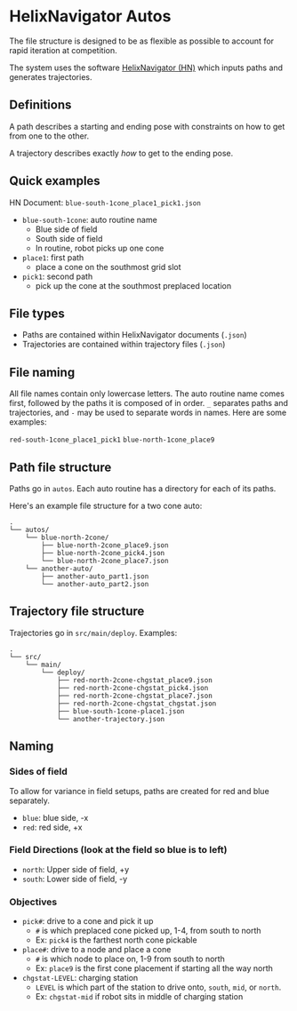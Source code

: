 # HelixNavigator Autos

The file structure is designed to be as flexible as possible to account for
rapid iteration at competition.

The system uses the software
[HelixNavigator (HN)](https://github.com/TripleHelixProgramming/HelixNavigator)
which inputs paths and generates trajectories.

## Definitions

A path describes a starting and ending pose with constraints on how to get
from one to the other.

A trajectory describes exactly *how* to get to the ending pose.

## Quick examples

HN Document:
`blue-south-1cone_place1_pick1.json`

- `blue-south-1cone`: auto routine name
  - Blue side of field
  - South side of field
  - In routine, robot picks up one cone
- `place1`: first path
  - place a cone on the southmost grid slot
- `pick1`: second path
  - pick up the cone at the southmost preplaced location

## File types

- Paths are contained within HelixNavigator documents (`.json`)
- Trajectories are contained within trajectory files (`.json`)

## File naming

All file names contain only lowercase letters. The auto routine name comes
first, followed by the paths it is composed of in order. `_` separates paths
and trajectories, and `-` may be used to separate words in names. Here are
some examples:

`red-south-1cone_place1_pick1`
`blue-north-1cone_place9`

## Path file structure

Paths go in `autos`. Each auto routine has a directory for each of its paths.

Here's an example file structure for a two cone auto:

```
.
└── autos/
    └── blue-north-2cone/
        ├── blue-north-2cone_place9.json
        ├── blue-north-2cone_pick4.json
        └── blue-north-2cone_place7.json
    └── another-auto/
        ├── another-auto_part1.json
        └── another-auto_part2.json

```

## Trajectory file structure

Trajectories go in `src/main/deploy`. Examples:

```
.
└── src/
    └── main/
        └── deploy/
            ├── red-north-2cone-chgstat_place9.json
            ├── red-north-2cone-chgstat_pick4.json
            ├── red-north-2cone-chgstat_place7.json
            ├── red-north-2cone-chgstat_chgstat.json
            ├── blue-south-1cone-place1.json
            └── another-trajectory.json
```

## Naming

### Sides of field

To allow for variance in field setups, paths are created for red and blue
separately.

- `blue`: blue side, -x
- `red`: red side, +x

### Field Directions (look at the field so blue is to left)

- `north`: Upper side of field, +y
- `south`: Lower side of field, -y

### Objectives

- `pick#`: drive to a cone and pick it up
  - `#` is which preplaced cone picked up, 1-4, from south to north
  - Ex: `pick4` is the farthest north cone pickable
- `place#`: drive to a node and place a cone
  - `#` is which node to place on, 1-9 from south to north
  - Ex: `place9` is the first cone placement if starting all the way north
- `chgstat-LEVEL`: charging station
  - `LEVEL` is which part of the station to drive onto, `south`, `mid`, or
    `north`.
  - Ex: `chgstat-mid` if robot sits in middle of charging station
